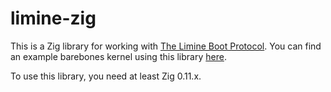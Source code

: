 # limine-zig

This is a Zig library for working with [The Limine Boot Protocol](https://github.com/limine-bootloader/limine/blob/trunk/PROTOCOL.md).
You can find an example barebones kernel using this library [here](https://github.com/limine-bootloader/limine-zig-barebones).

To use this library, you need at least Zig 0.11.x.
